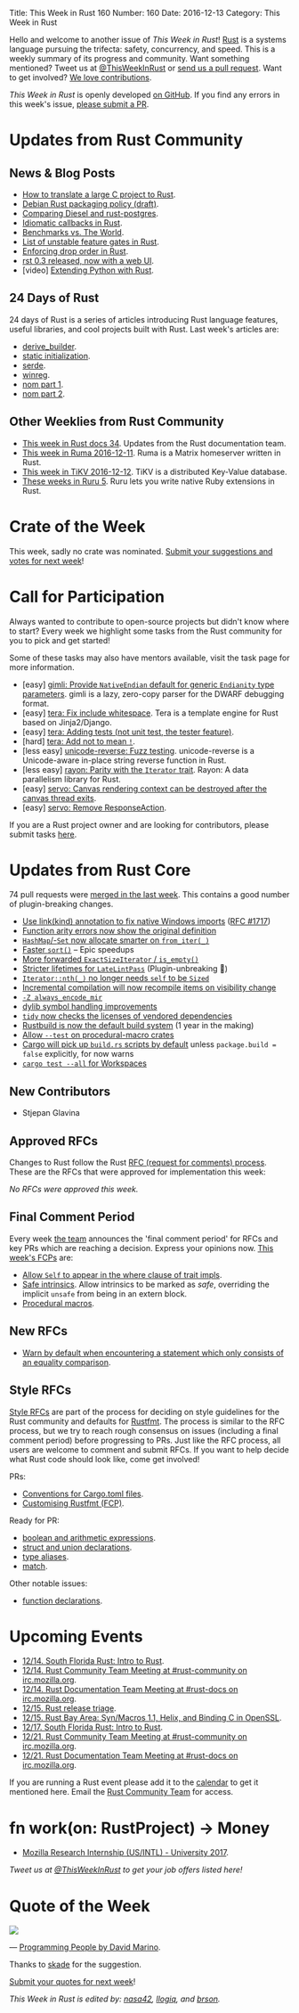 Title: This Week in Rust 160
Number: 160
Date: 2016-12-13
Category: This Week in Rust

Hello and welcome to another issue of *This Week in Rust*!
[Rust](http://rust-lang.org) is a systems language pursuing the trifecta: safety, concurrency, and speed.
This is a weekly summary of its progress and community.
Want something mentioned? Tweet us at [@ThisWeekInRust](https://twitter.com/ThisWeekInRust) or [send us a pull request](https://github.com/cmr/this-week-in-rust).
Want to get involved? [We love contributions](https://github.com/rust-lang/rust/blob/master/CONTRIBUTING.md).

*This Week in Rust* is openly developed [on GitHub](https://github.com/cmr/this-week-in-rust).
If you find any errors in this week's issue, [please submit a PR](https://github.com/cmr/this-week-in-rust/pulls).


# Updates from Rust Community

## News & Blog Posts

* [How to translate a large C project to Rust](http://jamey.thesharps.us/2016/12/how-to-translate-large-c-project-to-rust.html).
* [Debian Rust packaging policy (draft)](https://internals.rust-lang.org/t/debian-rust-packaging-policy-draft/4453).
* [Comparing Diesel and rust-postgres](https://hackernoon.com/comparing-diesel-and-rust-postgres-97fd8c656fdd).
* [Idiomatic callbacks in Rust](http://stackoverflow.com/a/41081702/265521).
* [Benchmarks vs. The World](https://llogiq.github.io/2016/12/08/hash.html).
* [List of unstable feature gates in Rust](https://bot.tinaun.net/rust/featurelist/).
* [Enforcing drop order in Rust](https://aochagavia.github.io/blog/enforcing-drop-order-in-rust/).
* [rst 0.3 released, now with a web UI](https://vitiral.github.io/2016/11/30/rst-server.html).
* [video] [Extending Python with Rust](https://www.youtube.com/watch?v=-ylbuEzkG4M).

## 24 Days of Rust

24 days of Rust is a series of articles introducing Rust language features, useful libraries, and cool projects built with Rust. Last week's articles are:

* [derive_builder](https://siciarz.net/24-days-rust-derive_builder/).
* [static initialization](https://siciarz.net/24-days-rust-static-initialization/).
* [serde](https://siciarz.net/24-days-rust-serde/).
* [winreg](https://siciarz.net/24-days-rust-winreg/).
* [nom part 1](https://siciarz.net/24-days-rust-nom-part-1/).
* [nom part 2](https://siciarz.net/24-days-rust-nom-part-2/).

## Other Weeklies from Rust Community

* [This week in Rust docs 34](https://guillaumegomez.github.io/this-week-in-rust-docs/blog/this-week-in-rust-docs-34). Updates from the Rust documentation team.
* [This week in Ruma 2016-12-11](https://www.ruma.io/news/this-week-in-ruma-2016-12-11/). Ruma is a Matrix homeserver written in Rust.
* [This week in TiKV 2016-12-12](http://weekly.pingcap.com/2016/12/12/tidb-weekly/#weekly-update-in-tikv). TiKV is a distributed Key-Value database.
* [These weeks in Ruru 5](http://this-week-in-ruru.org/2016/12/10/these-weeks-in-ruru-5/). Ruru lets you write native Ruby extensions in Rust.

# Crate of the Week

This week, sadly no crate was nominated. [Submit your suggestions and votes for next week][submit_crate]!

[submit_crate]: https://users.rust-lang.org/t/crate-of-the-week/2704

# Call for Participation

Always wanted to contribute to open-source projects but didn't know where to start?
Every week we highlight some tasks from the Rust community for you to pick and get started!

Some of these tasks may also have mentors available, visit the task page for more information.

* [easy] [gimli: Provide `NativeEndian` default for generic `Endianity` type parameters](https://github.com/gimli-rs/gimli/issues/163). gimli is a lazy, zero-copy parser for the DWARF debugging format.
* [easy] [tera: Fix include whitespace](https://github.com/Keats/tera/issues/72). Tera is a template engine for Rust based on Jinja2/Django.
* [easy] [tera: Adding tests (not unit test, the tester feature)](https://github.com/Keats/tera/issues/62).
* [hard] [tera: Add not to mean `!`](https://github.com/Keats/tera/issues/39).
* [less easy] [unicode-reverse: Fuzz testing](https://github.com/mbrubeck/unicode-reverse/issues/2). unicode-reverse is a Unicode-aware in-place string reverse function in Rust.
* [less easy] [rayon: Parity with the `Iterator` trait](https://github.com/nikomatsakis/rayon/milestone/2). Rayon: A data parallelism library for Rust.
* [easy] [servo: Canvas rendering context can be destroyed after the canvas thread exits](https://github.com/servo/servo/issues/14002).
* [easy] [servo: Remove ResponseAction](https://github.com/servo/servo/issues/13717).

If you are a Rust project owner and are looking for contributors, please submit tasks [here][guidelines].

[guidelines]: https://users.rust-lang.org/t/twir-call-for-participation/4821

# Updates from Rust Core

74 pull requests were [merged in the last week][merged]. This contains a good number of plugin-breaking changes.

[merged]: https://github.com/issues?q=is%3Apr+org%3Arust-lang+is%3Amerged+merged%3A2016-12-05..2016-12-12

* [Use link(kind) annotation to fix native Windows imports](https://github.com/rust-lang/rust/pull/37973) ([RFC #1717](https://github.com/rust-lang/rfcs/blob/master/text/1717-dllimport.md))
* [Function arity errors now show the original definition](https://github.com/rust-lang/rust/pull/38121)
* [`HashMap`/-`Set` now allocate smarter on `from_iter(_)`](https://github.com/rust-lang/rust/pull/38017)
* [Faster `sort()`](https://github.com/rust-lang/rust/pull/38192) – Epic speedups
* [More forwarded `ExactSizeIterator` / `is_empty()`](https://github.com/rust-lang/rust/pull/38149)
* [Stricter lifetimes for `LateLintPass`](https://github.com/rust-lang/rust/pull/38191) (Plugin-unbreaking 🙂)
* [`Iterator::nth(_)` no longer needs `self` to be `Sized`](https://github.com/rust-lang/rust/pull/38134)
* [Incremental compilation will now recompile items on visibility change](https://github.com/rust-lang/rust/pull/38272)
* [`-Z always_encode_mir`](https://github.com/rust-lang/rust/pull/38217)
* [dylib symbol handling improvements](https://github.com/rust-lang/rust/pull/38117)
* [`tidy` now checks the licenses of vendored dependencies](https://github.com/rust-lang/rust/pull/38291)
* [Rustbuild is now the default build system](https://github.com/rust-lang/rust/pull/37817) (1 year in the making)
* [Allow `--test` on procedural-macro crates](https://github.com/rust-lang/rust/pull/38107)
* [Cargo will pick up `build.rs` scripts by default](https://github.com/rust-lang/cargo/pull/3361) unless `package.build = false` explicitly, for now warns
* [`cargo test --all` for Workspaces](https://github.com/rust-lang/cargo/pull/3221)

## New Contributors

* Stjepan Glavina

## Approved RFCs

Changes to Rust follow the Rust [RFC (request for comments)
process](https://github.com/rust-lang/rfcs#rust-rfcs). These
are the RFCs that were approved for implementation this week:

*No RFCs were approved this week.*

## Final Comment Period

Every week [the team](https://www.rust-lang.org/team.html) announces the
'final comment period' for RFCs and key PRs which are reaching a
decision. Express your opinions now. [This week's FCPs][fcp] are:

[fcp]: https://github.com/rust-lang/rfcs/labels/final-comment-period

* [Allow `Self` to appear in the where clause of trait impls](https://github.com/rust-lang/rfcs/pull/1647).
* [Safe intrinsics](https://github.com/rust-lang/rfcs/pull/1248). Allow intrinsics to be marked as _safe_, overriding the implicit `unsafe` from being in an extern block.
* [Procedural macros](https://github.com/rust-lang/rfcs/pull/1566).

## New RFCs

* [Warn by default when encountering a statement which only consists of an equality comparison](https://github.com/rust-lang/rfcs/pull/1812).

## Style RFCs

[Style RFCs](https://github.com/rust-lang-nursery/fmt-rfcs) are part of the process for deciding on style guidelines for the Rust community and defaults for [Rustfmt](https://github.com/rust-lang-nursery/rustfmt). The process is similar to the RFC process, but we try to reach rough consensus on issues (including a final comment period) before progressing to PRs. Just like the RFC process, all users are welcome to comment and submit RFCs. If you want to help decide what Rust code should look like, come get involved!

PRs:

* [Conventions for Cargo.toml files](https://github.com/rust-lang-nursery/fmt-rfcs/pull/41).
* [Customising Rustfmt (FCP)](https://github.com/rust-lang-nursery/fmt-rfcs/pull/33).

Ready for PR:

* [boolean and arithmetic expressions](https://github.com/rust-lang-nursery/fmt-rfcs/issues/18).
* [struct and union declarations](https://github.com/rust-lang-nursery/fmt-rfcs/issues/30).
* [type aliases](https://github.com/rust-lang-nursery/fmt-rfcs/issues/32).
* [match](https://github.com/rust-lang-nursery/fmt-rfcs/issues/34).

Other notable issues:

* [function declarations](https://github.com/rust-lang-nursery/fmt-rfcs/issues/39).

# Upcoming Events

* [12/14. South Florida Rust: Intro to Rust](https://www.meetup.com/South-Florida-Rust-Meetup/events/235596291/).
* [12/14. Rust Community Team Meeting at #rust-community on irc.mozilla.org](https://chat.mibbit.com/?server=irc.mozilla.org&channel=%23rust-community).
* [12/14. Rust Documentation Team Meeting at #rust-docs on irc.mozilla.org](https://chat.mibbit.com/?server=irc.mozilla.org&channel=%23rust-docs).
* [12/15. Rust release triage](https://internals.rust-lang.org/t/release-cycle-triage-proposal/3544).
* [12/15. Rust Bay Area: Syn/Macros 1.1, Helix, and Binding C in OpenSSL](https://www.meetup.com/Rust-Bay-Area/events/235285192/).
* [12/17. South Florida Rust: Intro to Rust](https://www.meetup.com/South-Florida-Rust-Meetup/events/235596339/).
* [12/21. Rust Community Team Meeting at #rust-community on irc.mozilla.org](https://chat.mibbit.com/?server=irc.mozilla.org&channel=%23rust-community).
* [12/21. Rust Documentation Team Meeting at #rust-docs on irc.mozilla.org](https://chat.mibbit.com/?server=irc.mozilla.org&channel=%23rust-docs).

If you are running a Rust event please add it to the [calendar] to get
it mentioned here. Email the [Rust Community Team][community] for access.

[calendar]: https://www.google.com/calendar/embed?src=apd9vmbc22egenmtu5l6c5jbfc%40group.calendar.google.com
[community]: mailto:community-team@rust-lang.org

# fn work(on: RustProject) -> Money

* [Mozilla Research Internship (US/INTL) - University 2017](https://careers.mozilla.org/position/gh/503816).

*Tweet us at [@ThisWeekInRust](https://twitter.com/ThisWeekInRust) to get your job offers listed here!*

# Quote of the Week

<img src="https://this-week-in-rust.org/images/programming-people-rust.png">

— [Programming People by David Marino](http://leftoversalad.com/c/015_programmingpeople/).

Thanks to [skade](https://users.rust-lang.org/users/skade) for the suggestion.

[Submit your quotes for next week][submit]!

[submit]: http://users.rust-lang.org/t/twir-quote-of-the-week/328

*This Week in Rust is edited by: [nasa42](https://github.com/nasa42), [llogiq](https://github.com/llogiq), and [brson](https://github.com/brson).*
